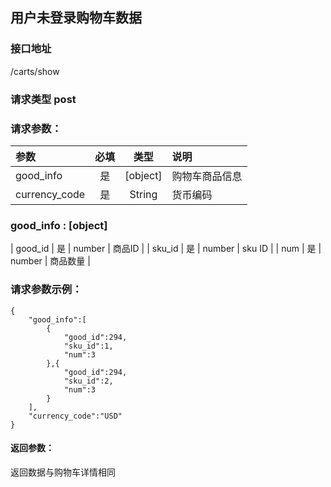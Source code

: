 ## 用户未登录购物车数据
### 接口地址
/carts/show
### 请求类型 post
### 请求参数：
|参数 | 必填 | 类型 |  说明|
|:---|:---:|:---:|:---|
| good_info | 是 | [object] | 购物车商品信息 |
|  currency_code | 是 | String | 货币编码 |
### good_info : [object]
| good_id | 是 | number | 商品ID |
| sku_id | 是 | number | sku ID |
| num | 是 | number | 商品数量 |
### 请求参数示例：
```
{
    "good_info":[
        {
            "good_id":294,
            "sku_id":1,
            "num":3
        },{
            "good_id":294,
            "sku_id":2,
            "num":3
        }
    ],
    "currency_code":"USD"
}
```
#### 返回参数：
返回数据与购物车详情相同